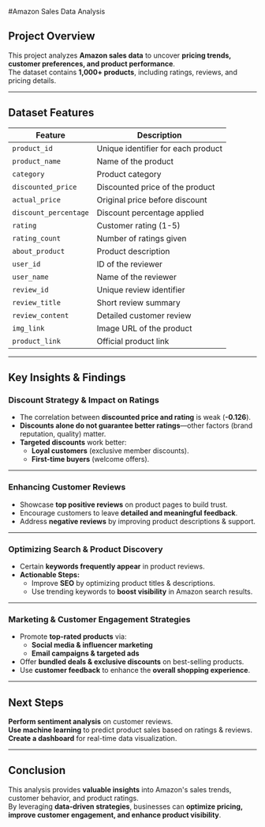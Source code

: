 #Amazon Sales Data Analysis  

## Project Overview  
This project analyzes **Amazon sales data** to uncover **pricing trends, customer preferences, and product performance**.  
The dataset contains **1,000+ products**, including ratings, reviews, and pricing details.  

---

## Dataset Features  

| Feature             | Description                                   |
|---------------------|-----------------------------------------------|
| `product_id`       | Unique identifier for each product            |
| `product_name`     | Name of the product                           |
| `category`         | Product category                              |
| `discounted_price` | Discounted price of the product               |
| `actual_price`     | Original price before discount                |
| `discount_percentage` | Discount percentage applied              |
| `rating`           | Customer rating (1-5)                         |
| `rating_count`     | Number of ratings given                       |
| `about_product`    | Product description                           |
| `user_id`          | ID of the reviewer                            |
| `user_name`        | Name of the reviewer                          |
| `review_id`        | Unique review identifier                      |
| `review_title`     | Short review summary                          |
| `review_content`   | Detailed customer review                      |
| `img_link`         | Image URL of the product                      |
| `product_link`     | Official product link                         |

---

## Key Insights & Findings  

### Discount Strategy & Impact on Ratings  
- The correlation between **discounted price and rating** is weak (**-0.126**).  
- **Discounts alone do not guarantee better ratings**—other factors (brand reputation, quality) matter.  
- **Targeted discounts** work better:  
  - **Loyal customers** (exclusive member discounts).  
  - **First-time buyers** (welcome offers).  

---

### Enhancing Customer Reviews  
- Showcase **top positive reviews** on product pages to build trust.  
- Encourage customers to leave **detailed and meaningful feedback**.  
- Address **negative reviews** by improving product descriptions & support.  

---

### Optimizing Search & Product Discovery  
- Certain **keywords frequently appear** in product reviews.  
- **Actionable Steps:**  
  - Improve **SEO** by optimizing product titles & descriptions.  
  - Use trending keywords to **boost visibility** in Amazon search results.  

---

### Marketing & Customer Engagement Strategies  
- Promote **top-rated products** via:  
  - **Social media & influencer marketing**  
  - **Email campaigns & targeted ads**  
- Offer **bundled deals & exclusive discounts** on best-selling products.  
- Use **customer feedback** to enhance the **overall shopping experience**.  

---

## Next Steps  
**Perform sentiment analysis** on customer reviews.  
**Use machine learning** to predict product sales based on ratings & reviews.  
**Create a dashboard** for real-time data visualization.  

---

## Conclusion  
This analysis provides **valuable insights** into Amazon's sales trends, customer behavior, and product ratings.  
By leveraging **data-driven strategies**, businesses can **optimize pricing, improve customer engagement, and enhance product visibility**.  
